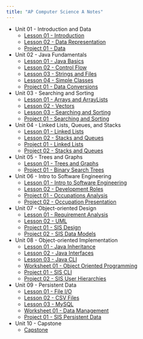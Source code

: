 ```yaml
---
title: "AP Computer Science A Notes"
---
```



- Unit 01 - Introduction  and Data
  - [Lesson 01 - Introduction](/cp2/notes/unit-01/01-intro/)
  - [Lesson 02 - Data Representation](/cp2/notes/unit-01/02-data-representation/)
  - [Project 01 - Data](/cp2/notes/unit-01/p1-data)
- Unit 02 - Java Fundamentals
  - [Lesson 01 - Java Basics](/cp2/notes/unit-02/01-java-basics/)
  - [Lesson 02 - Control Flow](/cp2/notes/unit-02/02-control-flow/)
  - [Lesson 03 - Strings and Files](/cp2/notes/unit-02/03-strings-and-files/)
  - [Lesson 04 - Simple Classes](/cp2/notes/unit-02/04-simple-classes/)
  - [Project 01 - Data Conversions](/cp2/notes/unit-02/p1-data-conversion)
- Unit 03 - Searching and Sorting
  - [Lesson 01 - Arrays and ArrayLists](/cp2/notes/unit-03/01-arrays-and-arraylists/)
  - [Lesson 02 - Vectors](/cp2/notes/unit-03/02-vectors/)
  - [Lesson 03 - Searching and Sorting](/cp2/notes/unit-03/03-searching-and-sorting/)
  - [Project 01 - Searching and Sorting](/cp2/notes/unit-03/p1-searching-and-sorting/)
- Unit 04 - Linked Lists, Queues, and Stacks
  - [Lesson 01 - Linked Lists](/cp2/notes/unit-04/01-linked-lists/)
  - [Lesson 02 - Stacks and Queues](/cp2/notes/unit-04/02-stacks-and-queues/)
  - [Project 01 - Linked Lists](/cp2/notes/unit-04/p1-linked-lists/)
  - [Project 02 - Stacks and Queues](/cp2/notes/unit-04/p2-stacks-and-queues/)
- Unit 05 - Trees and Graphs
  - [Lesson 01 - Trees and Graphs](/cp2/notes/unit-05/01-trees-and-graphs/)
  - [Project 01 - Binary Search Trees](/cp2/notes/unit-05/p1-binary-search-trees/)
- Unit 06 - Intro to Software Engineering
  - [Lesson 01 - Intro to Software Engineering](/cp2/notes/unit-06/01-software-engineering/)
  - [Lesson 02 - Development Roles](/cp2/notes/unit-06/02-development-roles/)
  - [Project 01 - Occupations Analysis](/cp2/notes/unit-06/p1-occupations-analysis/)
  - [Project 02 - Occupation Presentation](/cp2/notes/unit-06/p2-occupation-presentation/)
- Unit 07 - Object-oriented Design
  - [Lesson 01 - Requirement Analysis](/cp2/notes/unit-07/01-requirement-analysis/)
  - [Lesson 02 - UML](/cp2/notes/unit-07/02-uml/)
  - [Project 01 - SIS Design](/cp2/notes/unit-07/p1-sis-design/)
  - [Project 02 - SIS Data Models](/cp2/notes/unit-07/p2-sis-data-models/)
- Unit 08 - Object-oriented Implementation
  - [Lesson 01 - Java Inheritance](/cp2/notes/unit-08/01-java-inheritance/)
  - [Lesson 02 - Java Interfaces](/cp2/notes/unit-08/02-java-interfaces/)
  - [Lesson 03 - Java CLI](/cp2/notes/unit-08/03-java-cli/)
  - [Worksheet 01 - Object Oriented Programming](/cp2/notes/unit-08/ws1-object-oriented/)
  - [Project 01 - SIS CLI](/cp2/notes/unit-08/p1-sis-cli/)
  - [Project 02 - SIS User Hierarchies](/cp2/notes/unit-08/p2-user-hierarchy)
- Unit 09 - Persistent Data
  - [Lesson 01 - File I/O](/cp2/notes/unit-09/01-file-io/)
  - [Lesson 02 - CSV Files](/cp2/notes/unit-09/02-csv/)
  - [Lesson 03 - MySQL](/cp2/notes/unit-09/03-mysql/)
  - [Worksheet 01 - Data Management](/cp2/notes/unit-09/ws1-data-management/)
  - [Project 01 - SIS Persistent Data](/cp2/notes/unit-09/p1-sis-persistent-data/)
- Unit 10 - Capstone
  - [Capstone](/cp2/notes/unit-10/capstone/)
